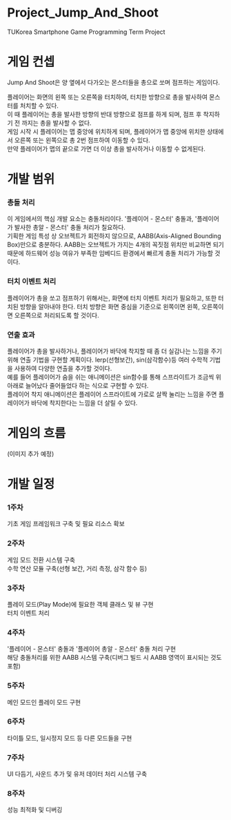# Project_Jump_And_Shoot
TUKorea Smartphone Game Programming Term Project

# 게임 컨셉
Jump And Shoot은 양 옆에서 다가오는 몬스터들을 총으로 쏘며 점프하는 게임이다.

플레이어는 화면의 왼쪽 또는 오른쪽을 터치하여, 터치한 방향으로 총을 발사하여 몬스터를 처치할 수 있다.  
이 때 플레이어는 총을 발사한 방향의 반대 방향으로 점프를 하게 되며, 점프 후 착지하기 전 까지는 총을 발사할 수 없다.  
게임 시작 시 플레이어는 맵 중앙에 위치하게 되며, 플레이어가 맵 중앙에 위치한 상태에서 오른쪽 또는 왼쪽으로 총 2번 점프하여 이동할 수 있다.  
만약 플레이어가 맵의 끝으로 가면 더 이상 총을 발사하거나 이동할 수 없게된다.  

# 개발 범위
### 총돌 처리
이 게임에서의 핵심 개발 요소는 충돌처리이다. '플레이어 - 몬스터' 충돌과, '플레이어가 발사한 총알 - 몬스터' 충돌 처리가 칠요하다.  
기획한 게임 특성 상 오브젝트가 회전하지 않으므로, AABB(Axis-Aligned Bounding Box)만으로 충분하다. AABB는 오브젝트가 가지는 4개의 꼭짓점 위치만 비교하면 되기 때문에 하드웨어 성능 여유가 부족한 임베디드 환경에서 빠르게 충돌 처리가 가능할 것이다.

### 터치 이벤트 처리
플레이어가 총을 쏘고 점프하기 위해서는, 화면에 터치 이벤트 처리가 필요하고, 또한 터치된 방향을 알아내야 한다. 터치 방향은 화면 중심을 기준으로 왼쪽이면 왼쪽, 오른쪽이면 오른쪽으로 처리되도록 할 것이다.

### 연출 효과
플레이어가 총을 발사하거나, 플레이어가 바닥에 착지할 때 좀 더 실감나는 느낌을 주기 위해 연출 기법을 구현할 계획이다. lerp(선형보간), sin(삼각함수)등 여러 수학적 기법을 사용하여 다양한 연출을 추가할 것이다.  
예를 들어 플레이어가 숨을 쉬는 애니메이션은 sin함수를 통해 스프라이트가 조금씩 위 아래로 늘어났다 줄어들었다 하는 식으로 구현할 수 있다.  
플레이어 착지 애니메이션은 플레이어 스프라이트에 가로로 살짝 눌리는 느낌을 주면 플레이어가 바닥에 착지한다는 느낌을 더 살릴 수 있다.  

# 게임의 흐름
(이미지 추가 예정)

# 개발 일정
### 1주차
기초 게임 프레임워크 구축 및 필요 리소스 확보

### 2주차
게임 모드 전환 시스템 구축  
수학 연산 모듈 구축(선형 보간, 거리 측정, 삼각 함수 등)

### 3주차
플레이 모드(Play Mode)에 필요한 객체 클래스 및 뷰 구현  
터치 이벤트 처리

### 4주차
'플레이어 - 몬스터' 충돌과 '플레이어 총알 - 몬스터' 충돌 처리 구현  
해당 충돌처리를 위한 AABB 시스템 구축(디버그 빌드 시 AABB 영역이 표시되는 것도 포함)

### 5주차
메인 모드인 플레이 모드 구현

### 6주차
타이틀 모드, 일시정지 모드 등 다른 모드들을 구현

### 7주차
UI 다듬기, 사운드 추가 및 유저 데이터 처리 시스템 구축

### 8주차
성능 최적화 및 디버깅
